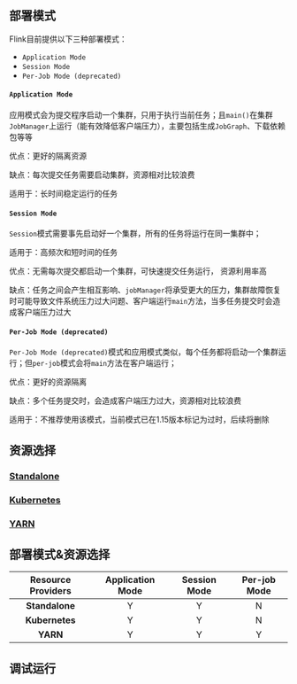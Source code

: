 ## 部署模式

Flink目前提供以下三种部署模式：

- `Application Mode`
- `Session Mode`
- `Per-Job Mode (deprecated)`

#### `Application Mode`

应用模式会为提交程序启动一个集群，只用于执行当前任务；且`main()`在集群`JobManager`上运行（能有效降低客户端压力），主要包括生成`JobGraph`、下载依赖包等等

优点：更好的隔离资源

缺点：每次提交任务需要启动集群，资源相对比较浪费

适用于：长时间稳定运行的任务

#### `Session Mode`

`Session`模式需要事先启动好一个集群，所有的任务将运行在同一集群中；

适用于：高频次和短时间的任务

优点：无需每次提交都启动一个集群，可快速提交任务运行， 资源利用率高

缺点：任务之间会产生相互影响、`jobManager`将承受更大的压力，集群故障恢复时可能导致文件系统压力过大问题、客户端运行`main`方法，当多任务提交时会造成客户端压力过大

#### `Per-Job Mode (deprecated)`

`Per-Job Mode (deprecated)`模式和应用模式类似，每个任务都将启动一个集群运行；但`per-job`模式会将`main`方法在客户端运行；

优点：更好的资源隔离

缺点：多个任务提交时，会造成客户端压力过大，资源相对比较浪费

适用于：不推荐使用该模式，当前模式已在1.15版本标记为过时，后续将删除

## 资源选择

### [Standalone](https://nightlies.apache.org/flink/flink-docs-release-1.17/zh/docs/deployment/resource-providers/standalone/) 



### [Kubernetes](https://nightlies.apache.org/flink/flink-docs-release-1.17/zh/docs/deployment/resource-providers/native_kubernetes/)

### [YARN](https://nightlies.apache.org/flink/flink-docs-release-1.17/zh/docs/deployment/resource-providers/yarn/)

## 部署模式&资源选择

| Resource Providers | Application Mode | Session Mode | Per-job Mode |
| :----------------: | :--------------: | :----------: | :----------: |
|   **Standalone**   |        Y         |      Y       |      N       |
|   **Kubernetes**   |        Y         |      Y       |      N       |
|      **YARN**      |        Y         |      Y       |      Y       |



## 调试运行